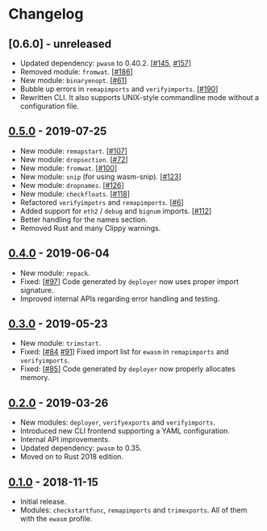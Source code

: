 # Changelog

## [0.6.0] - unreleased
- Updated dependency: `pwasm` to 0.40.2.
  [[#145](https://github.com/wasmx/wasm-chisel/pull/145),
  [#157](https://github.com/wasmx/wasm-chisel/pull/157)]
- Removed module: `fromwat`. [[#186](https://github.com/wasmx/wasm-chisel/pull/186)]
- New module: `binaryenopt`. [[#61](https://github.com/wasmx/wasm-chisel/pull/61)]
- Bubble up errors in `remapimports` and `verifyimports`.
  [[#190](https://github.com/wasmx/wasm-chisel/pull/190)]
- Rewritten CLI. It also supports UNIX-style commandline mode without a configuration file.

## [0.5.0] - 2019-07-25
- New module: `remapstart`. [[#107](https://github.com/wasmx/wasm-chisel/pull/107)]
- New module: `dropsection`. [[#72](https://github.com/wasmx/wasm-chisel/pull/72)]
- New module: `fromwat`. [[#100](https://github.com/wasmx/wasm-chisel/pull/100)]
- New module: `snip` (for using wasm-snip). [[#123](https://github.com/wasmx/wasm-chisel/pull/123)]
- New module: `dropnames`. [[#126](https://github.com/wasmx/wasm-chisel/pull/126)]
- New module: `checkfloats`. [[#118](https://github.com/wasmx/wasm-chisel/pull/118)]
- Refactored `verifyimpotrs` and `remapimports`. [[#6](https://github.com/wasmx/wasm-chisel/pull/66)]
- Added support for `eth2` / `debug` and `bignum` imports. [[#112](https://github.com/wasmx/wasm-chisel/pull/112)]
- Better handling for the names section.
- Removed Rust and many Clippy warnings.


## [0.4.0] - 2019-06-04

- New module: `repack`.
- Fixed: [[#97](https://github.com/wasmx/wasm-chisel/pull/97)]
  Code generated by `deployer` now uses proper import signature.
- Improved internal APIs regarding error handling and testing.

## [0.3.0] - 2019-05-23

- New module: `trimstart`.
- Fixed: [[#84](https://github.com/wasmx/wasm-chisel/pull/84)
  [#91](https://github.com/wasmx/wasm-chisel/pull/91)]
  Fixed import list for `ewasm` in `remapimports` and `verifyimports`.
- Fixed: [[#85](https://github.com/wasmx/wasm-chisel/pull/85)]
  Code generated by `deployer` now properly allocates memory.

## [0.2.0] - 2019-03-26

- New modules: `deployer`, `verifyexports` and `verifyimports`.
- Introduced new CLI frontend supporting a YAML configuration.
- Internal API improvements.
- Updated dependency: `pwasm` to 0.35.
- Moved on to Rust 2018 edition.

## [0.1.0] - 2018-11-15

- Initial release.
- Modules: `checkstartfunc`, `remapimports` and `trimexports`. All of
  them with the `ewasm` profile.

[0.5.0]: https://github.com/wasmx/wasm-chisel/compare/v0.4.0...master
[0.4.0]: https://github.com/wasmx/wasm-chisel/releases/tag/v0.4.0
[0.3.0]: https://github.com/wasmx/wasm-chisel/releases/tag/v0.3.0
[0.2.0]: https://github.com/wasmx/wasm-chisel/releases/tag/v0.2.0
[0.1.0]: https://github.com/wasmx/wasm-chisel/releases/tag/v0.1.0

[Cable]: https://github.com/ethereum/cable
